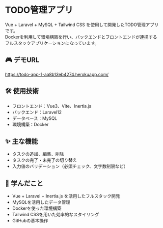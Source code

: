 # TODO管理アプリ
Vue + Laravel + MySQL + Tailwind CSS を使用して開発したTODO管理アプリです。  
Dockerを利用して環境構築を行い、バックエンドとフロントエンドが連携するフルスタックアプリケーションになっています。

## 🎮 デモURL
https://todo-app-1-aa8b13eb4274.herokuapp.com/

## 🛠 使用技術
- フロントエンド：Vue3、Vite、Inertia.js
- バックエンド：Laravel12
- データベース：MySQL
- 環境構築：Docker

## :sparkles: 主な機能
- タスクの追加、編集、削除
- タスクの完了・未完了の切り替え
- 入力値のバリデーション（必須チェック、文字数制限など）

## 📌 学んだこと
- Vue + Laravel + Inertia.js を活用したフルスタック開発
- MySQLを活用したデータ管理
- Dockerを使った環境構築
- Tailwind CSSを用いた効率的なスタイリング
- GitHubの基本操作
